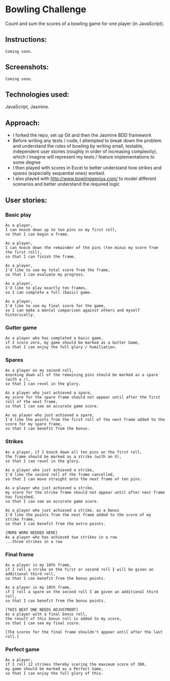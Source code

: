 
Bowling Challenge
=================
Count and sum the scores of a bowling game for one player (in JavaScript).

Instructions:
-------
````
Coming soon.
````
Screenshots:
-------
````
Coming soon.
````
Technologies used:
-------
JavaScript, Jasmine.

Approach:
-------
- I forked the repo, set up Git and then the Jasmine BDD framework
- Before writing any tests / code, I attempted to break down the problem and understand the rules of bowling by writing small, testable, independent user stories (roughly in order of increasing complexity), which I imagine will represent my tests / feature implementations to some degree
- I then played with scores in Excel to better understand how strikes and spares (especially sequential ones) worked.
- I also played with http://www.bowlinggenius.com/ to model different scenarios and better understand the required logic

User stories:
-----

### Basic play
````
As a player,
I can knock down up to ten pins on my first roll,
so that I can begin a frame.

As a player,
I can knock down the remainder of the pins (ten minus my score from the first roll),
so that I can finish the frame.

As a player,
I'd like to see my total score from the frame,
so that I can evaluate my progress.

As a player,
I'd like to play exactly ten frames,
so I can complete a full (basic) game.

As a player,
I'd like to see my final score for the game,
so I can make a mental comparison against others and myself historically.
````

### Gutter game
````
As a player who has completed a basic game,
if I score zero, my game should be marked as a Gutter Game,
so that I can enjoy the full glory / humiliation.
````

### Spares
````
As a player on my second roll,
knocking down all of the remaining pins should be marked as a spare (with a /),
so that I can revel in the glory.

As a player who just achieved a spare,
my score for the spare frame should not appear until after the first roll of the next frame,
so that I can see an accurate game score.

As as player who just achieved a spare,
I'd like the points from the first roll of the next frame added to the score for my spare frame,
so that I can benefit from the bonus.
````
### Strikes
````
As a player, if I knock down all ten pins on the first roll,
the frame should be marked as a strike (with an X),
so that I can revel in the glory.

As a player who just achieved a strike,
I'd like the second roll of the frame cancelled,
so that I can move straight onto the next frame of ten pins.

As a player who just achieved a strike,
my score for the strike frame should not appear until after next frame has finished,
so that I can see an accurate game score.

As a player who just achieved a strike, as a bonus
I'd like the points from the next frame added to the score of my strike frame,
so that I can benefit from the extra points.

[MORE WORK NEEDED HERE]
As a player who has achieved two strikes in a row
...three strikes in a row
````
### Final frame
````
As a player in my 10th frame,
if I roll a strike on the first or second roll I will be given an additional third roll,
so that I can benefit from the bonus points.

As a player in my 10th frame,
if I roll a spare on the second roll I am given an additional third roll,
so that I can benefit from the bonus points.

[THIS NEXT ONE NEEDS ADJUSTMENT]
As a player with a final bonus roll,
the result of this bonus roll is added to my score,
so that I can see my final score.

[The scores for the final frame shouldn't appear until after the last roll.]
````
### Perfect game
````
As a player,
if I roll 12 strikes thereby scoring the maximum score of 300,
my game should be marked as a Perfect Game,
so that I can enjoy the full glory of this.
````
